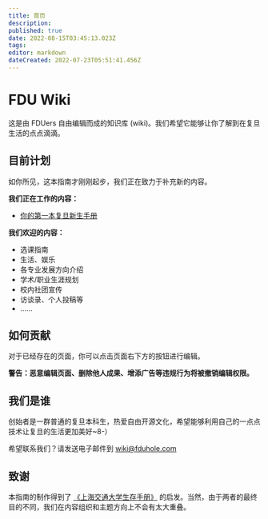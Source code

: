 ```yaml
---
title: 首页
description: 
published: true
date: 2022-08-15T03:45:13.023Z
tags: 
editor: markdown
dateCreated: 2022-07-23T05:51:41.456Z
---
```


# FDU Wiki

这是由 FDUers 自由编辑而成的知识库 (wiki)。我们希望它能够让你了解到在复旦生活的点点滴滴。

## 目前计划
如你所见，这本指南才刚刚起步，我们正在致力于补充新的内容。

**我们正在工作的内容：**

- [你的第一本复旦新生手册](/zh/freshman)

**我们欢迎的内容：**

  - 选课指南
  - 生活、娱乐
  - 各专业发展方向介绍
  - 学术/职业生涯规划
  - 校内社团宣传
  - 访谈录、个人投稿等
  - ......

## 如何贡献
对于已经存在的页面，你可以点击页面右下方的按钮进行编辑。

**警告：恶意编辑页面、删除他人成果、增添广告等违规行为将被撤销编辑权限。**

## 我们是谁 

创始者是一群普通的复旦本科生，热爱自由开源文化，希望能够利用自己的一点点技术让复旦的生活更加美好~8-）

希望联系我们？请发送电子邮件到 [wiki@fduhole.com](mailto:wiki@fduhole.com) 

## 致谢

本指南的制作得到了 [《上海交通大学生存手册》](https://survivesjtu.gitbook.io/survivesjtumanual) 的启发。当然，由于两者的最终目的不同，我们在内容组织和主题方向上不会有太大重叠。